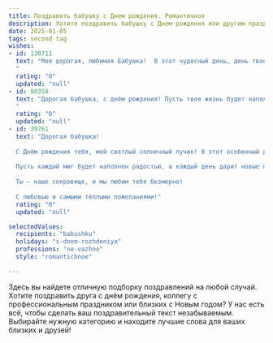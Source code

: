 ```yaml
---
title: Поздравить бабушку c Днем рождения. Романтичное
description: Хотите поздравить бабушку c Днем рождения или другим праздником? Наш ИИ создаст незабываемое поздравление, а вы обязательно выделитесь среди других.  
date: 2025-01-05
tags: second tag
wishes:
- id: 130711
  text: "Моя дорогая, любимая Бабушка!  В этот чудесный день, день твоего рождения, я хочу сказать тебе самые нежные слова. Твоя любовь – это тёплое солнце, согревающее мою душу, твой смех – прекрасная мелодия, звучащая в моем сердце. Спасибо тебе за всё, за твою бесконечную доброту, заботу и нежность. Пусть этот день будет наполнен радостью, счастьем и любовью, а все твои мечты обязательно сбудутся!  С днём рождения, моя дорогая!
  "
  rating: "0"
  updated: "null"
- id: 80358
  text: "Дорогая бабушка, с днём рождения! Пусть твоя жизнь будет наполнена нежностью, как весенний сад цветами, а сердце всегда будет согрето любовью близких. Желаю тебе долгих лет, наполненных радостью и счастьем!
  "
  rating: "0"
  updated: "null"
- id: 39761
  text: "Дорогая бабушка!
  
  С Днём рождения тебя, мой светлый солнечный лучик! В этот особенный день хочу пожелать тебе бесконечного счастья и тепла. Ты — источник вдохновения и любви в нашей семье. Твои заботливые руки и мудрые слова согревают наши сердца.
  
  Пусть каждый миг будет наполнен радостью, а каждый день дарит новые поводы для улыбки. Ты, как цветок, распускающийся среди весенних лужаек, наполняешь наш дом светом и уютом. Желаю здоровья, долголетия и много счастливых моментов рядом с любимыми.
  
  Ты — наше сокровище, и мы любим тебя безмерно!
  
  С любовью и самыми тёплыми пожеланиями!"
  rating: "0"
  updated: "null"

selectedValues:
  recipients: "babushku"
  holidays: "s-dnem-rozhdeniya"
  professions: "ne-vazhno"
  style: "romantichnoe"

---
```


Здесь вы найдете отличную подборку поздравлений на любой случай.
Хотите поздравить друга с днём рождения, коллегу с профессиональным праздником или близких с Новым годом? У нас есть всё, чтобы сделать ваш поздравительный текст незабываемым. Выбирайте нужную категорию и находите лучшие слова для ваших близких и друзей!
